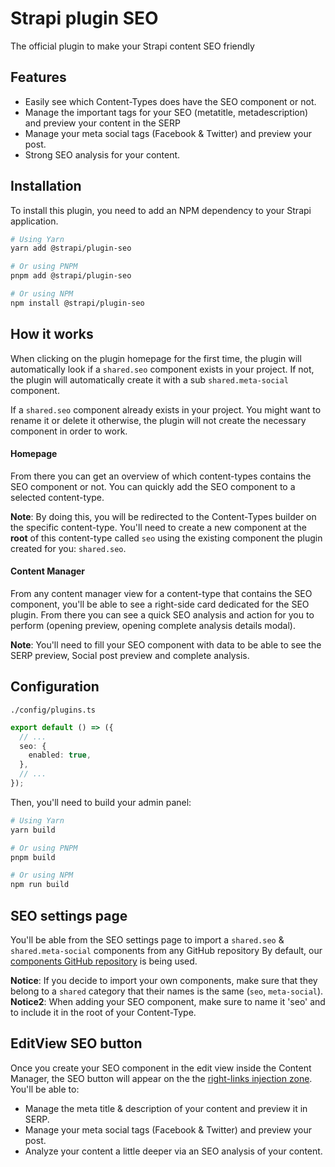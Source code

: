 # Strapi plugin SEO

The official plugin to make your Strapi content SEO friendly

## Features

- Easily see which Content-Types does have the SEO component or not.
- Manage the important tags for your SEO (metatitle, metadescription) and preview your content in the SERP
- Manage your meta social tags (Facebook & Twitter) and preview your post.
- Strong SEO analysis for your content.

## Installation

To install this plugin, you need to add an NPM dependency to your Strapi application.

```sh
# Using Yarn
yarn add @strapi/plugin-seo

# Or using PNPM
pnpm add @strapi/plugin-seo

# Or using NPM
npm install @strapi/plugin-seo
```

## How it works

When clicking on the plugin homepage for the first time, the plugin will automatically look if a `shared.seo` component exists in your project. If not, the plugin will automatically create it with a sub `shared.meta-social` component.

If a `shared.seo` component already exists in your project. You might want to rename it or delete it otherwise, the plugin will not create the necessary component in order to work.

#### Homepage

From there you can get an overview of which content-types contains the SEO component or not. You can quickly add the SEO component to a selected content-type.

**Note**: By doing this, you will be redirected to the Content-Types builder on the specific content-type. You'll need to create a new component at the **root** of this content-type called `seo` using the existing component the plugin created for you: `shared.seo`.

#### Content Manager

From any content manager view for a content-type that contains the SEO component, you'll be able to see a right-side card dedicated for the SEO plugin. From there you can see a quick SEO analysis and action for you to perform (opening preview, opening complete analysis details modal).

**Note**: You'll need to fill your SEO component with data to be able to see the SERP preview, Social post preview and complete analysis.


## Configuration

`./config/plugins.ts`

```ts
export default () => ({
  // ...
  seo: {
    enabled: true,
  },
  // ...
});
```

Then, you'll need to build your admin panel:

```sh
# Using Yarn
yarn build

# Or using PNPM
pnpm build

# Or using NPM
npm run build
```

## SEO settings page

You'll be able from the SEO settings page to import a `shared.seo` & `shared.meta-social` components from any GitHub repository By default, our [components GitHub repository](https://github.com/strapi/components) is being used.

**Notice**: If you decide to import your own components, make sure that they belong to a `shared` category that their names is the same (`seo`, `meta-social`).
**Notice2**: When adding your SEO component, make sure to name it 'seo' and to include it in the root of your Content-Type.

## EditView SEO button

Once you create your SEO component in the edit view inside the Content Manager, the SEO button will appear on the the [right-links injection zone](https://docs.strapi.io/developer-docs/latest/developer-resources/plugin-api-reference/admin-panel.html#injection-zones-api). You'll be able to:

- Manage the meta title & description of your content and preview it in SERP.
- Manage your meta social tags (Facebook & Twitter) and preview your post.
- Analyze your content a little deeper via an SEO analysis of your content.
